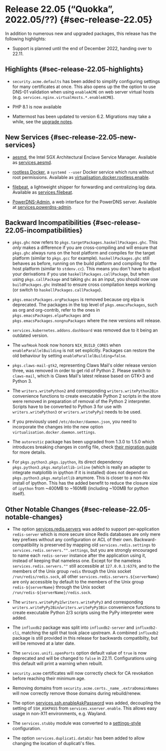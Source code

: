 # Release 22.05 (“Quokka”, 2022.05/??) {#sec-release-22.05}

In addition to numerous new and upgraded packages, this release has the following highlights:

- Support is planned until the end of December 2022, handing over to 22.11.

## Highlights {#sec-release-22.05-highlights}

- `security.acme.defaults` has been added to simplify configuring
  settings for many certificates at once. This also opens up the
  the option to use DNS-01 validation when using `enableACME` on
  web server virtual hosts (e.g. `services.nginx.virtualHosts.*.enableACME`).

- PHP 8.1 is now available

- Mattermost has been updated to version 6.2. Migrations may take a while,
  see the [upgrade notes](https://docs.mattermost.com/install/self-managed-changelog.html#release-v6.2-feature-release).

## New Services {#sec-release-22.05-new-services}

- [aesmd](https://github.com/intel/linux-sgx#install-the-intelr-sgx-psw), the Intel SGX Architectural Enclave Service Manager. Available as [services.aesmd](#opt-services.aesmd.enable).
- [rootless Docker](https://docs.docker.com/engine/security/rootless/), a `systemd --user` Docker service which runs without root permissions. Available as [virtualisation.docker.rootless.enable](options.html#opt-virtualisation.docker.rootless.enable).

- [filebeat](https://www.elastic.co/guide/en/beats/filebeat/current/filebeat-overview.html), a lightweight shipper for forwarding and centralizing log data. Available as [services.filebeat](#opt-services.filebeat.enable).

- [PowerDNS-Admin](https://github.com/ngoduykhanh/PowerDNS-Admin), a web interface for the PowerDNS server. Available at [services.powerdns-admin](options.html#opt-services.powerdns-admin.enable).

## Backward Incompatibilities {#sec-release-22.05-incompatibilities}

- `pkgs.ghc` now refers to `pkgs.targetPackages.haskellPackages.ghc`.
  This *only* makes a difference if you are cross-compiling and will
  ensure that `pkgs.ghc` always runs on the host platform and compiles
  for the target platform (similar to `pkgs.gcc` for example).
  `haskellPackages.ghc` still behaves as before, running on the build
  platform and compiling for the host platform (similar to `stdenv.cc`).
  This means you don't have to adjust your derivations if you use
  `haskellPackages.callPackage`, but when using `pkgs.callPackage` and
  taking `ghc` as an input, you should now use `buildPackages.ghc`
  instead to ensure cross compilation keeps working (or switch to
  `haskellPackages.callPackage`).

- `pkgs.emacsPackages.orgPackages` is removed because org elpa is deprecated.
  The packages in the top level of `pkgs.emacsPackages`, such as org and
  org-contrib, refer to the ones in `pkgs.emacsPackages.elpaPackages` and
  `pkgs.emacsPackages.nongnuPackages` where the new versions will release.

- `services.kubernetes.addons.dashboard` was removed due to it being an outdated version.

- The `wafHook` hook now honors `NIX_BUILD_CORES` when `enableParallelBuilding` is not set explicitly. Packages can restore the old behaviour by setting `enableParallelBuilding=false`.

- `pkgs.claws-mail-gtk2`, representing Claws Mail's older release version three, was removed in order to get rid of Python 2.
  Please switch to `claws-mail`, which is Claws Mail's latest release based on GTK+3 and Python 3.

- The `writers.writePython2` and corresponding `writers.writePython2Bin` convenience functions to create executable Python 2 scripts in the store were removed in preparation of removal of the Python 2 interpreter.
  Scripts have to be converted to Python 3 for use with `writers.writePython3` or `writers.writePyPy2` needs to be used.

- If you previously used `/etc/docker/daemon.json`, you need to incorporate the changes into the new option `virtualisation.docker.daemon.settings`.

- The `autorestic` package has been upgraded from 1.3.0 to 1.5.0 which introduces breaking changes in config file, check [their migration guide](https://autorestic.vercel.app/migration/1.4_1.5) for more details.

- For `pkgs.python3.pkgs.ipython`, its direct dependency `pkgs.python3.pkgs.matplotlib-inline`
  (which is really an adapter to integrate matplotlib in ipython if it is installed) does
  not depend on `pkgs.python3.pkgs.matplotlib` anymore.
  This is closer to a non-Nix install of ipython.
  This has the added benefit to reduce the closure size of `ipython` from ~400MB to ~160MB
  (including ~100MB for python itself).

## Other Notable Changes {#sec-release-22.05-notable-changes}

- The option [services.redis.servers](#opt-services.redis.servers) was added
  to support per-application `redis-server` which is more secure since Redis databases
  are only mere key prefixes without any configuration or ACL of their own.
  Backward-compatibility is preserved by mapping old `services.redis.settings`
  to `services.redis.servers."".settings`, but you are strongly encouraged
  to name each `redis-server` instance after the application using it,
  instead of keeping that nameless one.
  Except for the nameless `services.redis.servers.""`
  still accessible at `127.0.0.1:6379`,
  and to the members of the Unix group `redis`
  through the Unix socket `/run/redis/redis.sock`,
  all other `services.redis.servers.${serverName}`
  are only accessible by default
  to the members of the Unix group `redis-${serverName}`
  through the Unix socket `/run/redis-${serverName}/redis.sock`.

- The `writers.writePyPy2`/`writers.writePyPy3` and corresponding `writers.writePyPy2Bin`/`writers.writePyPy3Bin` convenience functions to create executable Python 2/3 scripts using the PyPy interpreter were added.

- The `influxdb2` package was split into `influxdb2-server` and
  `influxdb2-cli`, matching the split that took place upstream. A
  combined `influxdb2` package is still provided in this release for
  backwards compatibilty, but will be removed at a later date.

- The `services.unifi.openPorts` option default value of `true` is now deprecated and will be changed to `false` in 22.11.
  Configurations using this default will print a warning when rebuilt.

- `security.acme` certificates will now correctly check for CA
  revokation before reaching their minimum age.

- Removing domains from `security.acme.certs._name_.extraDomainNames`
  will now correctly remove those domains during rebuild/renew.

- The option
  [services.ssh.enableAskPassword](#opt-services.ssh.enableAskPassword) was
  added, decoupling the setting of `SSH_ASKPASS` from
  `services.xserver.enable`. This allows easy usage in non-X11 environments,
  e.g. Wayland.

- The `services.stubby` module was converted to a [settings-style](https://github.com/NixOS/rfcs/blob/master/rfcs/0042-config-option.md) configuration.

- The option `services.duplicati.dataDir` has been added to allow changing the location of duplicati's files.
